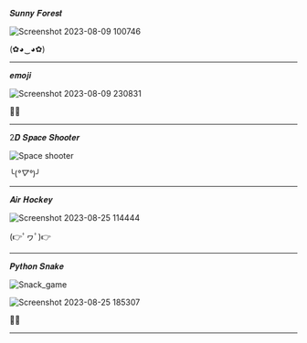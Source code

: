 𝑺𝒖𝒏𝒏𝒚 𝑭𝒐𝒓𝒆𝒔𝒕

![Screenshot 2023-08-09 100746](https://github.com/noriakeivanfard/pythonClass/assets/137643989/f6281fe4-e7a4-4d1c-a4cc-6d58a53343fe)

(✿◕‿◕✿)
____________________________________________________________________________________________________________________________________

𝒆𝒎𝒐𝒋𝒊

![Screenshot 2023-08-09 230831](https://github.com/noriakeivanfard/pythonClass/assets/137643989/5b608112-43a6-4e52-80e1-ba701fb56b4e)

🙂🧢
___________________________________________________________________________________________________________________________________

2𝑫 𝑺𝒑𝒂𝒄𝒆 𝑺𝒉𝒐𝒐𝒕𝒆𝒓

![Space shooter](https://github.com/noriakeivanfard/pythonClass/assets/137643989/88b7540b-48c1-4bb1-938e-cbd6f42fd142)

╰(*°▽°*)╯
___________________________________________________________________________________________________________________________________

𝑨𝒊𝒓 𝑯𝒐𝒄𝒌𝒆𝒚

![Screenshot 2023-08-25 114444](https://github.com/noriakeivanfard/pythonClass/assets/137643989/56f7cc09-2a7c-43b0-81af-792179b0a0e6)

(👉ﾟヮﾟ)👉
_______________________________________________________________________________________________________________________________________

𝑷𝒚𝒕𝒉𝒐𝒏 𝑺𝒏𝒂𝒌𝒆

![Snack_game](https://github.com/noriakeivanfard/pythonClass/assets/137643989/f765b2d4-8461-4aa5-9e14-85c74494c54a)

![Screenshot 2023-08-25 185307](https://github.com/noriakeivanfard/pythonClass/assets/137643989/09e0d1ce-7621-4e81-8dea-ef0c0fc08214)

🐍🐍
______________________________________________________________________________________________________________________________________


